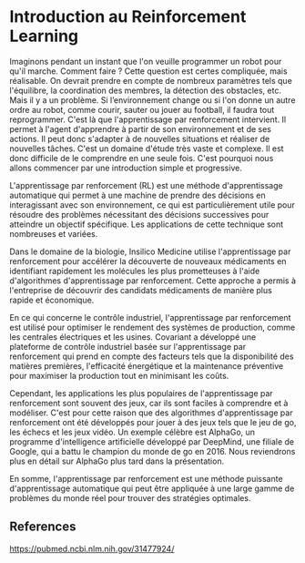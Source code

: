 # Introduction au Reinforcement Learning

Imaginons pendant un instant que l'on veuille programmer un robot pour qu'il marche.
 Comment faire ? Cette question est certes compliquée, mais réalisable. On devrait prendre en compte de nombreux paramètres tels que l'équilibre, la coordination des membres, la détection des obstacles, etc. Mais il y a un problème. Si l’environnement change ou si l'on donne un autre ordre au robot, comme courir, sauter ou jouer au football, il faudra tout reprogrammer. C'est là que l'apprentissage par renforcement intervient. Il permet à l'agent d'apprendre à partir de son environnement et de ses actions. Il peut donc s'adapter à de nouvelles situations et réaliser de nouvelles tâches. C'est un domaine d'étude très vaste et complexe. Il est donc difficile de le comprendre en une seule fois. C'est pourquoi nous allons commencer par une introduction simple et progressive.

L'apprentissage par renforcement (RL) est une méthode d'apprentissage automatique qui permet à une machine de prendre des décisions en interagissant avec son environnement, ce qui est particulièrement utile pour résoudre des problèmes nécessitant des décisions successives pour atteindre un objectif spécifique. Les applications de cette technique sont nombreuses et variées.

Dans le domaine de la biologie, Insilico Medicine utilise l'apprentissage par renforcement pour accélérer la découverte de nouveaux médicaments en identifiant rapidement les molécules les plus prometteuses à l'aide d'algorithmes d'apprentissage par renforcement. Cette approche a permis à l'entreprise de découvrir des candidats médicaments de manière plus rapide et économique.

En ce qui concerne le contrôle industriel, l'apprentissage par renforcement est utilisé pour optimiser le rendement des systèmes de production, comme les centrales électriques et les usines. Covariant a développé une plateforme de contrôle industriel basée sur l'apprentissage par renforcement qui prend en compte des facteurs tels que la disponibilité des matières premières, l'efficacité énergétique et la maintenance préventive pour maximiser la production tout en minimisant les coûts.

Cependant, les applications les plus populaires de l'apprentissage par renforcement sont souvent des jeux, car ils sont faciles à comprendre et à modéliser. C'est pour cette raison que des algorithmes d'apprentissage par renforcement ont été développés pour jouer à des jeux tels que le jeu de go, les échecs et les jeux vidéo. Un exemple célèbre est AlphaGo, un programme d'intelligence artificielle développé par DeepMind, une filiale de Google, qui a battu le champion du monde de go en 2016. Nous reviendrons plus en détail sur AlphaGo plus tard dans la présentation.

En somme, l'apprentissage par renforcement est une méthode puissante d'apprentissage automatique qui peut être appliquée à une large gamme de problèmes du monde réel pour trouver des stratégies optimales.

## References

<https://pubmed.ncbi.nlm.nih.gov/31477924/>

